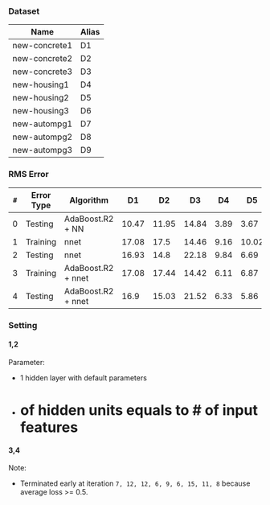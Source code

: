 ### Dataset
Name          | Alias
--------------|--------
new-concrete1 | D1
new-concrete2 | D2
new-concrete3 | D3
new-housing1  | D4
new-housing2  | D5
new-housing3  | D6
new-autompg1  | D7
new-autompg2  | D8
new-autompg3  | D9

### RMS Error
`#` | Error Type | Algorithm | D1 | D2 | D3 | D4 | D5 | D6 | D7 | D8 | D9
----|------------|-----------|----|----|----|----|----|----|----|----|----
0   | Testing    | AdaBoost.R2 + NN | 10.47 | 11.95 | 14.84 | 3.89 | 3.67 | 7.54 | 2.76 | 3.55 | 5.17
1   | Training   | nnet | 17.08 | 17.5 | 14.46 | 9.16 | 10.02 | 7.79 | 7.66 | 8.22 | 6.21
2   | Testing    | nnet | 16.93 | 14.8 | 22.18 | 9.84 | 6.69 | 9.23 | 8.81 | 6.53 | 12.41
3   | Training   | AdaBoost.R2 + nnet | 17.08 | 17.44 | 14.42 | 6.11 | 6.87 | 4 | 7.67 | 8.28 | 6.37
4   | Testing    | AdaBoost.R2 + nnet | 16.9 | 15.03 | 21.52 | 6.33 | 5.86 | 8.58 | 9.13 | 6.76 | 11.2

### Setting
#### 1,2
Parameter: 
- 1 hidden layer with default parameters
- # of hidden units equals to # of input features

#### 3,4
Note:
- Terminated early at iteration `7, 12, 12, 6, 9, 6, 15, 11, 8` because average loss >= 0.5.
